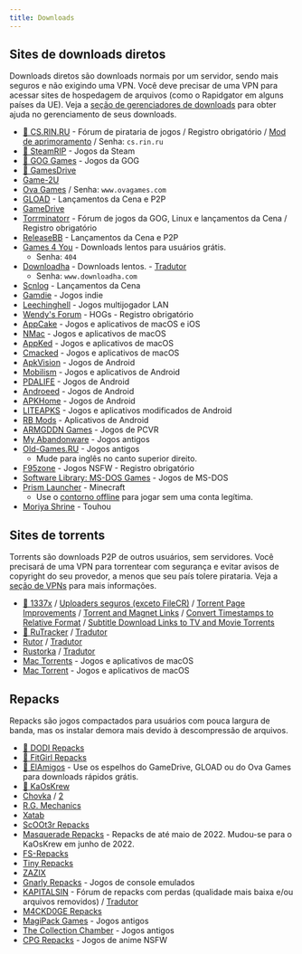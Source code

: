 ```yaml
---
title: Downloads
---
```


## Sites de downloads diretos

Downloads diretos são downloads normais por um servidor, sendo mais seguros e não exigindo uma VPN.
Você deve precisar de uma VPN para acessar sites de hospedagem de arquivos (como o Rapidgator em
alguns países da UE). Veja a
[seção de gerenciadores de downloads](software.md#gerenciadores-de-downloads) para obter ajuda no
gerenciamento de seus downloads.

- [🌟 CS.RIN.RU](https://cs.rin.ru/forum) - Fórum de pirataria de jogos / Registro
  obrigatório / [Mod de aprimoramento](https://github.com/SubZeroPL/cs-rin-ru-enhanced-mod) / Senha: `cs.rin.ru`
- [🌟 SteamRIP](https://steamrip.com) - Jogos da Steam
- [🌟 GOG Games](https://gog-games.to) - Jogos da GOG
- [🌟 GamesDrive](https://gamesdrive.net)
- [Game-2U](https://game-2u.com/Category/game/pc)
- [Ova Games](https://www.ovagames.com) / Senha: `www.ovagames.com`
- [GLOAD](https://gload.to/pc) - Lançamentos da Cena e P2P
- [GameDrive](https://gamedrive.org)
- [Torrminatorr](https://forum.torrminatorr.com) - Fórum de jogos da GOG, Linux e
  lançamentos da Cena / Registro obrigatório
- [ReleaseBB](https://rlsbb.ru/category/games/pc) - Lançamentos da Cena e P2P
- [Games 4 You](https://g4u.to) - Downloads lentos para usuários grátis.
  - Senha: `404`
- [Downloadha](https://www.downloadha.com/category/%D8%A8%D8%A7%D8%B2%DB%8C-%DA%A9%D8%A7%D9%85%D9%BE%DB%8C%D9%88%D8%AA%D8%B1-pc-computer-game) -
  Downloads lentos. - [Tradutor](useful.md#translator)
  - Senha: `www.downloadha.com`
- [Scnlog](https://scnlog.me/games) - Lançamentos da Cena
- [Gamdie](https://gamdie.com) - Jogos indie
- [Leechinghell](http://www.leechinghell.pw) - Jogos multijogador LAN
- [Wendy's Forum](https://wendysforum.net/index.php?action=forum) - HOGs - Registro obrigatório
- [AppCake](https://iphonecake.com/index.php?device=0&p=1&c=8) - Jogos e aplicativos de macOS e iOS
- [NMac](https://nmac.to/category/games) - Jogos e aplicativos de macOS
- [AppKed](https://www.macbed.com/games) - Jogos e aplicativos de macOS
- [Cmacked](https://cmacked.com) - Jogos e aplicativos de macOS
- [ApkVision](https://apkvision.org) - Jogos de Android
- [Mobilism](https://forum.mobilism.me) - Jogos e aplicativos de Android
- [PDALIFE](https://pdalife.com) - Jogos de Android
- [Androeed](https://androeed.store) - Jogos de Android
- [APKHome](https://apkhome.io) - Jogos de Android
- [LITEAPKS](https://liteapks.com) - Jogos e aplicativos modificados de Android
- [RB Mods](https://www.rockmods.net) - Aplicativos de Android
- [ARMGDDN Games](https://t.me/ARMGDDNGames) - Jogos de PCVR
- [My Abandonware](https://www.myabandonware.com) - Jogos antigos
- [Old-Games.RU](https://www.old-games.ru/catalog/) - Jogos antigos
  - Mude para inglês no canto superior direito.
- [F95zone](https://f95zone.to) - Jogos NSFW - Registro obrigatório
- [Software Library: MS-DOS Games](https://archive.org/details/softwarelibrary_msdos_games?and[]=mediatype%3A%22software%22) -
  Jogos de MS-DOS
- [Prism Launcher](https://prismlauncher.org) - Minecraft
  - Use o [contorno offline](https://github.com/antunnitraj/Prism-Launcher-PolyMC-Offline-Bypass) para jogar sem uma
    conta legítima.
- [Moriya Shrine](https://moriyashrine.org) - Touhou

## Sites de torrents

Torrents são downloads P2P de outros usuários, sem servidores. Você precisará de uma VPN para
torrentear com segurança e evitar avisos de copyright do seu provedor, a menos que seu país tolere
pirataria. Veja a [seção de VPNs](software.md#vpns) para mais informações.

- [🌟 1337x](https://1337x.to/sub/10/0/) / [Uploaders seguros (exceto FileCR)](https://www.reddit.com/r/Piracy/comments/nudfgn/me_after_reading_the_megathread/h0yr0q6/?context=3) /
  [Torrent Page Improvements](https://greasyfork.org/scripts/33379-1337x-torrent-page-improvements) /
  [Torrent and Magnet Links](https://greasyfork.org/scripts/420754-1337x-torrent-and-magnet-links) /
  [Convert Timestamps to Relative Format](https://greasyfork.org/scripts/421635-1337x-convert-torrent-timestamps-to-relative-format)
  /
  [Subtitle Download Links to TV and Movie Torrents](https://greasyfork.org/scripts/29467-1337x-subtitle-download-links-to-tv-and-movie-torrents)
- [🌟 RuTracker](https://rutracker.org/forum/index.php?c=19) / [Tradutor](useful.md#translator)
- [Rutor](http://rutor.info/games) / [Tradutor](useful.md#translator)
- [Rustorka](https://rustorka.com/forum/index.php?c=6) / [Tradutor](useful.md#translator)
- [Mac Torrents](https://www.torrentmac.net/category/games) - Jogos e aplicativos de macOS
- [Mac Torrent](https://www.mactorrents.is/macos-games) - Jogos e aplicativos de macOS

## Repacks

Repacks são jogos compactados para usuários com pouca largura de banda, mas os instalar demora mais
devido à descompressão de arquivos.

- [🌟 DODI Repacks](https://dodi-repacks.site)
- [🌟 FitGirl Repacks](https://fitgirl-repacks.site)
- [🌟 ElAmigos](https://elamigos.site) - Use os espelhos do
  GameDrive, GLOAD ou do Ova Games para downloads rápidos grátis.
- [🌟 KaOsKrew](https://kaoskrew.org/viewforum.php?f=13&sid=c2dac73979171b67f4c8b70c9c4c72fb)
- [Chovka](http://rutor.info/browse/0/8/1642915/0) / [2](https://repack.info)
- [R.G. Mechanics](https://tapochek.net/viewforum.php?f=808)
- [Xatab](https://byxatab.org)
- [ScOOt3r Repacks](https://game-repack.site/scooter)
- [Masquerade Repacks](https://web.archive.org/web/20220616203326/https://masquerade.site) - Repacks
  de até maio de 2022. Mudou-se para o KaOsKrew em junho de 2022.
- [FS-Repacks](https://www.fluxyrepacks.site)
- [Tiny Repacks](https://www.tiny-repacks.win)
- [ZAZIX](https://1337x.to/user/ZAZIX/)
- [Gnarly Repacks](https://gnarly-repacks.site) - Jogos de console emulados
- [KAPITALSIN](https://kapitalsin.com/forum) - Fórum de repacks com perdas (qualidade mais baixa e/ou
  arquivos removidos) / [Tradutor](useful.md#translator)
- [M4CKD0GE Repacks](https://m4ckd0ge-repacks.site)
- [MagiPack Games](https://www.magipack.games) - Jogos antigos
- [The Collection Chamber](https://collectionchamber.blogspot.com) - Jogos antigos
- [CPG Repacks](https://cpgrepacks.site) - Jogos de anime NSFW
